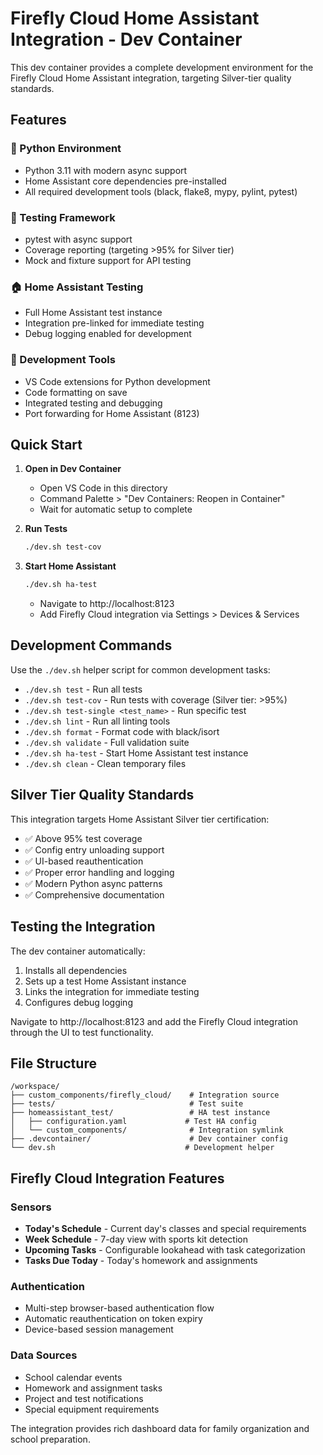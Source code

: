 # Firefly Cloud Home Assistant Integration - Dev Container

This dev container provides a complete development environment for the Firefly Cloud Home Assistant integration, targeting Silver-tier quality standards.

## Features

### 🐍 Python Environment
- Python 3.11 with modern async support
- Home Assistant core dependencies pre-installed
- All required development tools (black, flake8, mypy, pylint, pytest)

### 🧪 Testing Framework  
- pytest with async support
- Coverage reporting (targeting >95% for Silver tier)
- Mock and fixture support for API testing

### 🏠 Home Assistant Testing
- Full Home Assistant test instance
- Integration pre-linked for immediate testing
- Debug logging enabled for development

### 🔧 Development Tools
- VS Code extensions for Python development
- Code formatting on save
- Integrated testing and debugging
- Port forwarding for Home Assistant (8123)

## Quick Start

1. **Open in Dev Container**
   - Open VS Code in this directory
   - Command Palette > "Dev Containers: Reopen in Container"
   - Wait for automatic setup to complete

2. **Run Tests**
   ```bash
   ./dev.sh test-cov
   ```

3. **Start Home Assistant**
   ```bash
   ./dev.sh ha-test
   ```
   - Navigate to http://localhost:8123
   - Add Firefly Cloud integration via Settings > Devices & Services

## Development Commands

Use the `./dev.sh` helper script for common development tasks:

- `./dev.sh test` - Run all tests
- `./dev.sh test-cov` - Run tests with coverage (Silver tier: >95%)
- `./dev.sh test-single <test_name>` - Run specific test
- `./dev.sh lint` - Run all linting tools
- `./dev.sh format` - Format code with black/isort
- `./dev.sh validate` - Full validation suite
- `./dev.sh ha-test` - Start Home Assistant test instance
- `./dev.sh clean` - Clean temporary files

## Silver Tier Quality Standards

This integration targets Home Assistant Silver tier certification:

- ✅ Above 95% test coverage
- ✅ Config entry unloading support
- ✅ UI-based reauthentication
- ✅ Proper error handling and logging
- ✅ Modern Python async patterns
- ✅ Comprehensive documentation

## Testing the Integration

The dev container automatically:
1. Installs all dependencies
2. Sets up a test Home Assistant instance
3. Links the integration for immediate testing
4. Configures debug logging

Navigate to http://localhost:8123 and add the Firefly Cloud integration through the UI to test functionality.

## File Structure

```
/workspace/
├── custom_components/firefly_cloud/    # Integration source
├── tests/                              # Test suite
├── homeassistant_test/                 # HA test instance
│   ├── configuration.yaml             # Test HA config
│   └── custom_components/              # Integration symlink
├── .devcontainer/                      # Dev container config
└── dev.sh                             # Development helper
```

## Firefly Cloud Integration Features

### Sensors
- **Today's Schedule** - Current day's classes and special requirements
- **Week Schedule** - 7-day view with sports kit detection
- **Upcoming Tasks** - Configurable lookahead with task categorization  
- **Tasks Due Today** - Today's homework and assignments

### Authentication
- Multi-step browser-based authentication flow
- Automatic reauthentication on token expiry
- Device-based session management

### Data Sources
- School calendar events
- Homework and assignment tasks
- Project and test notifications
- Special equipment requirements

The integration provides rich dashboard data for family organization and school preparation.